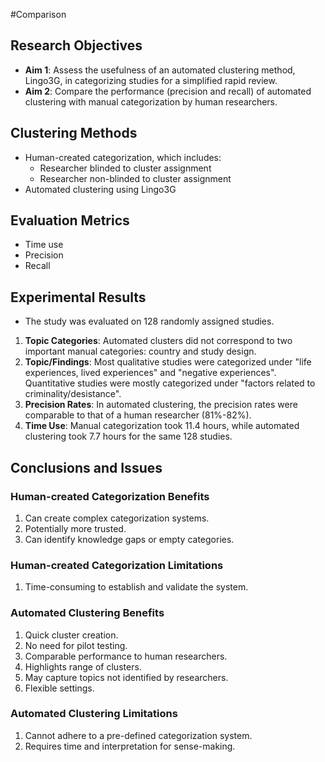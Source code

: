 #Comparison
## Research Objectives
- **Aim 1**: Assess the usefulness of an automated clustering method, Lingo3G, in categorizing studies for a simplified rapid review.
- **Aim 2**: Compare the performance (precision and recall) of automated clustering with manual categorization by human researchers.

## Clustering Methods
- Human-created categorization, which includes:
  - Researcher blinded to cluster assignment
  - Researcher non-blinded to cluster assignment
- Automated clustering using Lingo3G

## Evaluation Metrics
- Time use
- Precision
- Recall

## Experimental Results
- The study was evaluated on 128 randomly assigned studies.
1. **Topic Categories**: Automated clusters did not correspond to two important manual categories: country and study design.
2. **Topic/Findings**: Most qualitative studies were categorized under "life experiences, lived experiences" and "negative experiences". Quantitative studies were mostly categorized under "factors related to criminality/desistance".
3. **Precision Rates**: In automated clustering, the precision rates were comparable to that of a human researcher (81%-82%).
4. **Time Use**: Manual categorization took 11.4 hours, while automated clustering took 7.7 hours for the same 128 studies.

## Conclusions and Issues

### Human-created Categorization Benefits
1. Can create complex categorization systems.
2. Potentially more trusted.
3. Can identify knowledge gaps or empty categories.

### Human-created Categorization Limitations
1. Time-consuming to establish and validate the system.

### Automated Clustering Benefits
1. Quick cluster creation.
2. No need for pilot testing.
3. Comparable performance to human researchers.
4. Highlights range of clusters.
5. May capture topics not identified by researchers.
6. Flexible settings.

### Automated Clustering Limitations
1. Cannot adhere to a pre-defined categorization system.
2. Requires time and interpretation for sense-making.
